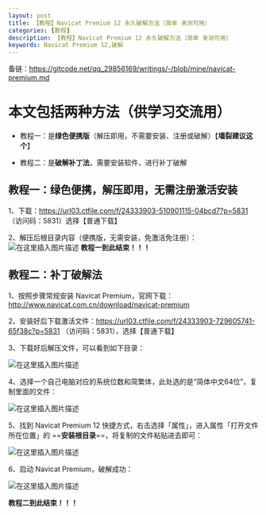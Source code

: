 ```yaml
---
layout: post
title: 【教程】Navicat Premium 12 永久破解方法（简单 亲测可用）
categories: [教程]
description: 【教程】Navicat Premium 12 永久破解方法（简单 亲测可用）
keywords: Navicat Premium 12,破解
---
```


备链：<https://gitcode.net/qq_29856169/writings/-/blob/mine/navicat-premium.md>

# 本文包括两种方法（供学习交流用）

- 教程一：是**绿色便携版**（解压即用，不需要安装、注册或破解）【**墙裂建议这个**】

- 教程二：是**破解补丁法**，需要安装软件，进行补丁破解

## 教程一：绿色便携，解压即用，无需注册激活安装
1、下载：<https://url03.ctfile.com/f/24333903-510901115-04bcd7?p=5831> （访问码：5831）选择【普通下载】

2、解压后根目录内容（便携版，无需安装，免激活免注册）：
![在这里插入图片描述](https://img-blog.csdnimg.cn/249d1164dc614f40aa2cfe8f99629d07.png)
**教程一到此结束！！！** 

## 教程二：补丁破解法
1、按照步骤常规安装 Navicat Premium，官网下载：<http://www.navicat.com.cn/download/navicat-premium>

2、安装好后下载激活文件：https://url03.ctfile.com/f/24333903-729605741-65f38c?p=5831 （访问码：5831），选择【普通下载】

3、下载好后解压文件，可以看到如下目录：

![在这里插入图片描述](https://img-blog.csdnimg.cn/2e0bbe1f106743efa619723370ba182b.png)

4、选择一个自己电脑对应的系统位数和简繁体，此处选的是“简体中文64位”，复制里面的文件：

![在这里插入图片描述](https://img-blog.csdnimg.cn/8e1c160cdc104cc598aa8155f87d0e64.png)

5、找到 Navicat Premium 12 快捷方式，右击选择「属性」，进入属性「打开文件所在位置」的 ==**安装根目录**==，将复制的文件粘贴进去即可：

![在这里插入图片描述](https://img-blog.csdnimg.cn/468f1fff495347949b28fde2e0827087.png)

6、启动 Navicat Premium，破解成功：

![在这里插入图片描述](https://img-blog.csdnimg.cn/6e0cccba552e49d9a33311164a2d33cb.png)

**教程二到此结束！！！**